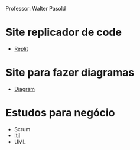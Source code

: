 Professor: Walter Pasold

# Site replicador de code
- [Replit](https://replit.com)

# Site para fazer diagramas
- [Diagram](https://online.visual-paradigm.com/pt/)
  
# Estudos para negócio
- Scrum
- Itil
- UML